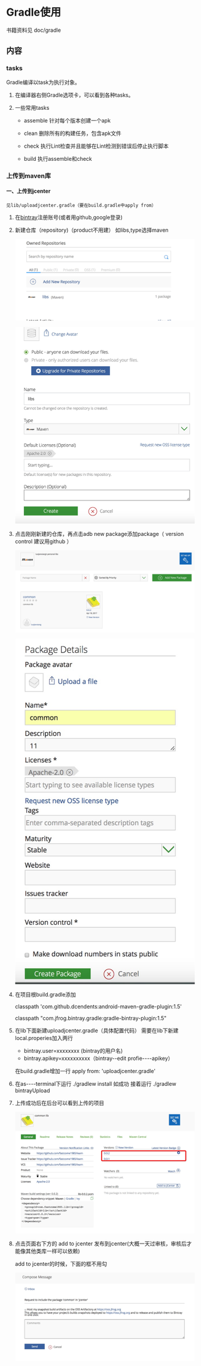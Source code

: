 # Gradle使用
   书籍资料见  doc/gradle
   
   
## 内容   

### tasks
  Gradle编译以task为执行对象。

1. 在编译器右侧Gradle选项卡，可以看到各种tasks。

2. 一些常用tasks 
   * assemble 针对每个版本创建一个apk
   
   * clean 删除所有的构建任务，包含apk文件
   
   * check 执行Lint检查并且能够在Lint检测到错误后停止执行脚本
   
   * build 执行assemble和check
















### 上传到maven库

#### 一、上传到jcenter
    
    见lib/uploadjcenter.gradle（要在build.gradle中apply from）
    
    
    
 1.  在[bintray](https://bintray.com/)注册账号(或者用github,google登录)

 2.  新建仓库（repository)（product不用建） 如libs,type选择maven  
 
     ![新建仓库](./pic/gradle/pic1.png)
     
     ![新建仓库](./pic/gradle/pic3.png)
 
 3.  点击刚刚新建的仓库，再点击adb new package添加package（ version control 建议用github ）
     
     ![package](./pic/gradle/pic2.png)
     
     ![package](./pic/gradle/pic4.png)
  
 4.  在项目根build.gradle添加
 
     classpath 'com.github.dcendents:android-maven-gradle-plugin:1.5'
 
     classpath "com.jfrog.bintray.gradle:gradle-bintray-plugin:1.5"
  
 5.  在lib下面新建uploadjcenter.gradle（具体配置代码）
     需要在lib下新建local.properies加入两行
     *  bintray.user=xxxxxxxx  (bintray的用户名)
     *  bintray.apikey=xxxxxxxxxx（bintray--edit profie----apikey）
     
     在build.gradle增加一行 apply from: 'uploadjcenter.gradle'
     
 6.  在as----terminal下运行
      ./gradlew install 
      如成功  接着运行
      ./gradlew bintrayUpload
 
     
 7.  上传成功后在后台可以看到上传的项目
      
     
     ![package](./pic/gradle/pic5.png)
     
 8.  点击页面右下方的 add to jcenter   发布到jcenter(大概一天过审核，审核后才能像其他类库一样可以依赖)
    
     add to jcenter的时候，下面的框不用勾
     
     ![package](./pic/gradle/pic6.png)
     
     
     
     
     
     
     